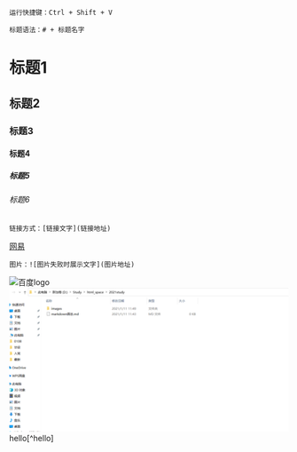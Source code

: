 ```
运行快捷键：Ctrl + Shift + V
```


```
标题语法：# + 标题名字
```
# 标题1
## 标题2
### 标题3
#### 标题4
##### 标题5
###### 标题6


```
链接方式：[链接文字](链接地址)
```
[网易](http://note.youdao.com/)


```
图片：![图片失败时展示文字](图片地址)
```
![百度logo](https://www.baidu.com/img/flexible/logo/pc/result.png)
![QQ截图](./images/1.png)
hello[^hello]